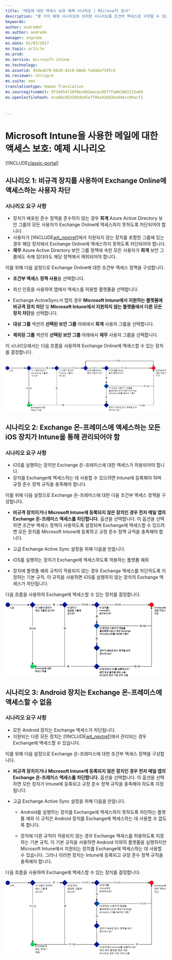 ```yaml
---
title: "메일에 대한 액세스 보호 예제 시나리오 | Microsoft 문서"
description: "몇 가지 예제 시나리오와 이러한 시나리오를 조건부 액세스로 구현할 수 있는 방법입니다."
keywords: 
author: andredm7
ms.author: andredm
manager: angrobe
ms.date: 01/03/2017
ms.topic: article
ms.prod: 
ms.service: microsoft-intune
ms.technology: 
ms.assetid: 454eab79-b620-42c9-b8e6-fada6e719fcd
ms.reviewer: chrisgre
ms.suite: ems
translationtype: Human Translation
ms.sourcegitcommit: 9f34d54710f0ec662eecec85f7fa041061132a0d
ms.openlocfilehash: eca68c053185dbd5e7f89a426d3bed44cc09acf1


---
```


# <a name="protect-access-to-email-with-microsoft-intune-example-scenarios"></a>Microsoft Intune을 사용한 메일에 대한 액세스 보호: 예제 시나리오

[!INCLUDE[classic-portal](../includes/classic-portal.md)]

## <a name="scenario-1-block-users-from-using-noncompliant-devices-to-access-exchange-online"></a>시나리오 1: 비규격 장치를 사용하여 Exchange Online에 액세스하는 사용자 차단
### <a name="scenario-requirements"></a>시나리오 요구 사항
- 장치가 배포된 준수 정책을 준수하지 않는 경우 **회계** Azure Active Directory 보안 그룹의 모든 사용자가 Exchange Online에 액세스하지 못하도록 차단되어야 합니다.
- 사용자가 [!INCLUDE[wit_nextref](../includes/wit_nextref_md.md)]에서 지원되지 않는 장치를 포함한 그룹에 있는 경우 해당 장치에서 Exchange Online에 액세스하지 못하도록 차단되어야 합니다.
- **재무** Azure Active Directory 보안 그룹 정책에 속한 모든 사용자가 **회계** 보안 그룹에도 속해 있더라도 해당 정책에서 제외되어야 합니다.

이를 위해 다음 설정으로 Exchange Online에 대한 조건부 액세스 정책을 구성합니다.

- **조건부 액세스 정책 사용**을 선택합니다.

- 최신 인증을 사용하여 앱에서 액세스를 허용할 플랫폼을 선택합니다.
- Exchange ActiveSync서 앱의 경우 **Microsoft Intune에서 지원하는 플랫폼에 비규격 장치 차단** 및 **Microsoft Intune에서 지원하지 않는 플랫폼에서 다른 모든 장치 차단**을 선택합니다.
-   **대상 그룹** 섹션의 **선택된 보안 그룹** 아래에서 **회계** 사용자 그룹을 선택합니다.

-   **제외된 그룹** 섹션의 **선택된 보안 그룹** 아래에서 **재무** 사용자 그룹을 선택합니다.


이 시나리오에서는 다음 흐름을 사용하여 Exchange Online에 액세스할 수 있는 장치를 결정합니다.

![장치 액세스 흐름](./media/ConditionalAccess8-5.png)

## <a name="scenario-2-all-ios-devices-that-access-exchange-on-premises-must-be-managed-by-intune"></a>시나리오 2: Exchange 온-프레미스에 액세스하는 모든 iOS 장치가 Intune을 통해 관리되어야 함
### <a name="scenario-requirements"></a>시나리오 요구 사항
- iOS를 실행하는 장치만 Exchange 온-프레미스에 대한 액세스가 허용되어야 합니다.
- 장치를 Exchange에 액세스하는 데 사용할 수 있으려면 Intune에 등록해야 하며 규정 준수 정책 규칙을 충족해야 합니다.

이를 위해 다음 설정으로 Exchange 온-프레미스에 대한 다음 조건부 액세스 정책을 구성합니다.

-   **비규격 장치이거나 Microsoft Intune에 등록되지 않은 장치인 경우 전자 메일 앱의 Exchange 온-프레미스 액세스를 차단합니다.** 옵션을 선택합니다. 이 옵션을 선택하면 조건부 액세스 정책이 사용하도록 설정되며 Exchange에 액세스할 수 있으려면 모든 장치를 Microsoft Intune에 등록하고 규정 준수 정책 규칙을 충족해야 합니다.

-   고급 Exchange Active Sync 설정을 위해 다음을 만듭니다.

  -   iOS를 실행하는 장치가 Exchange에 액세스하도록 허용하는 플랫폼 예외   

  -   장치에 플랫폼 예외 규칙이 적용되지 않는 경우 Exchange 액세스를 차단하도록 지정하는 기본 규칙. 이 규칙을 사용하면 iOS를 실행하지 않는 장치의 Exchange 액세스가 차단됩니다.

다음 흐름을 사용하여 Exchange에 액세스할 수 있는 장치를 결정합니다.

![장치 액세스 흐름](./media/ConditionalAccess8-3.png)

## <a name="scenario-3-no-android-devices-can-access-exchange-on-premises"></a>시나리오 3: Android 장치는 Exchange 온-프레미스에 액세스할 수 없음
### <a name="scenario-requirements"></a>시나리오 요구 사항
- 모든 Android 장치는 Exchange 액세스가 차단됩니다.
- 지원되는 다른 모든 장치는 [!INCLUDE[wit_nextref](../includes/wit_nextref_md.md)]에서 관리되는 경우 Exchange에 액세스할 수 있습니다.

이를 위해 다음 설정으로 Exchange 온-프레미스에 대한 조건부 액세스 정책을 구성합니다.

-   **비규격 장치이거나 Microsoft Intune에 등록되지 않은 장치인 경우 전자 메일 앱의 Exchange 온-프레미스 액세스를 차단합니다.** 옵션을 선택합니다. 이 옵션을 선택하면 모든 장치가 Intune에 등록되고 규정 준수 정책 규칙을 충족해야 하도록 지정됩니다.

- 고급 Exchange Active Sync 설정을 위해 다음을 만듭니다.
  -   Android를 실행하는 장치를 Exchange에 액세스하지 못하도록 차단하는 플랫폼 예외 이 규칙은 Android 장치를 Exchange에 액세스하는 데 사용할 수 없도록 합니다.

  -   장치에 다른 규칙이 적용되지 않는 경우 Exchange 액세스를 허용하도록 지정하는 기본 규칙. 이 기본 규칙을 사용하면 Android 이외의 플랫폼을 실행하지만 Microsoft Intune에서 지원되는 장치를 Exchange에 액세스하는 데 사용할 수 있습니다. 그러나 이러한 장치는 Intune에 등록되고 규정 준수 정책 규칙을 충족해야 합니다.

다음 흐름을 사용하여 Exchange에 액세스할 수 있는 장치를 결정합니다.

![장치 액세스 흐름](./media/ConditionalAccess8-4.png)



<!--HONumber=Jan17_HO1-->


